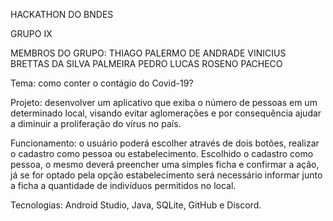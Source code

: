 HACKATHON DO BNDES

GRUPO IX

MEMBROS DO GRUPO:
THIAGO PALERMO DE ANDRADE
VINICIUS BRETTAS DA SILVA PALMEIRA
PEDRO LUCAS ROSENO PACHECO

Tema: como conter o contágio do Covid-19?

Projeto: desenvolver um aplicativo que exiba o número de pessoas em um 
determinado local, visando evitar aglomerações e por consequência ajudar a diminuir a proliferação do vírus no país.

Funcionamento: o usuário poderá escolher através de dois botões, realizar o cadastro como 
pessoa ou estabelecimento. Escolhido o cadastro como pessoa, o mesmo deverá preencher uma simples ficha e confirmar a ação, já se 
for optado pela opção estabelecimento será necessário informar junto a ficha a quantidade de indivíduos permitidos no local. 

Tecnologias: Android Studio, Java, SQLite, GitHub e Discord.
